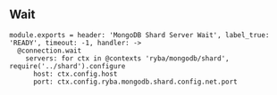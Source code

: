 
## Wait

    module.exports = header: 'MongoDB Shard Server Wait', label_true: 'READY', timeout: -1, handler: ->
      @connection.wait
        servers: for ctx in @contexts 'ryba/mongodb/shard', require('../shard').configure
          host: ctx.config.host
          port: ctx.config.ryba.mongodb.shard.config.net.port
